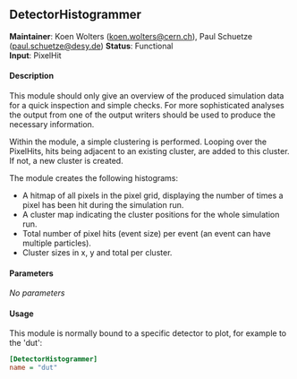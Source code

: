 ## DetectorHistogrammer
**Maintainer**: Koen Wolters (<koen.wolters@cern.ch>), Paul Schuetze (<paul.schuetze@desy.de>)
**Status**: Functional   
**Input**: PixelHit

#### Description
This module should only give an overview of the produced simulation data for a quick inspection and simple checks. For more sophisticated analyses the output from one of the output writers should be used to produce the necessary information.

Within the module, a simple clustering is performed. Looping over the PixelHits, hits being adjacent to an existing cluster, are added to this cluster. If not, a new cluster is created.

The module creates the following histograms:

* A hitmap of all pixels in the pixel grid, displaying the number of times a pixel has been hit during the simulation run.
* A cluster map indicating the cluster positions for the whole simulation run.
* Total number of pixel hits (event size) per event (an event can have multiple particles).
* Cluster sizes in x, y and total per cluster.

#### Parameters
*No parameters*

#### Usage
This module is normally bound to a specific detector to plot, for example to the 'dut':

```ini
[DetectorHistogrammer]
name = "dut"
```
